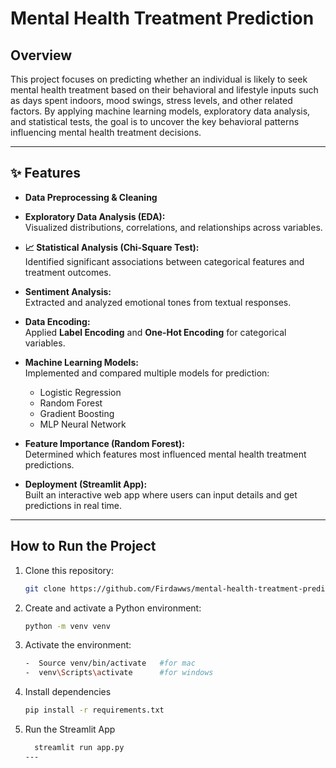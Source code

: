 #  Mental Health Treatment Prediction  

## **Overview**  
This project focuses on predicting whether an individual is likely to seek mental health treatment based on their behavioral and lifestyle inputs such as days spent indoors, mood swings, stress levels, and other related factors. By applying machine learning models, exploratory data analysis, and statistical tests, the goal is to uncover the key behavioral patterns influencing mental health treatment decisions.

---

## ✨ **Features**  
- **Data Preprocessing & Cleaning**

- **Exploratory Data Analysis (EDA):**  
  Visualized distributions, correlations, and relationships across variables.  

- **📈 Statistical Analysis (Chi-Square Test):**  
  Identified significant associations between categorical features and treatment outcomes.  

- **Sentiment Analysis:**  
  Extracted and analyzed emotional tones from textual responses.  

- **Data Encoding:**  
  Applied **Label Encoding** and **One-Hot Encoding** for categorical variables.  

- **Machine Learning Models:**  
  Implemented and compared multiple models for prediction:  
  - Logistic Regression  
  - Random Forest  
  - Gradient Boosting  
  - MLP Neural Network  

- **Feature Importance (Random Forest):**  
  Determined which features most influenced mental health treatment predictions.  


- **Deployment (Streamlit App):**  
  Built an interactive web app where users can input details and get predictions in real time.  

---

## **How to Run the Project**  

1. Clone this repository:  
   ```bash
   git clone https://github.com/Firdawws/mental-health-treatment-prediction.git

2. Create and activate a Python environment:
      ```bash
   python -m venv venv

3. Activate the environment:
    ```bash
   -  Source venv/bin/activate   #for mac
   -  venv\Scripts\activate      #for windows

4. Install dependencies
    ```bash
    pip install -r requirements.txt
5. Run the Streamlit App
   ```bash
     streamlit run app.py
   ---

